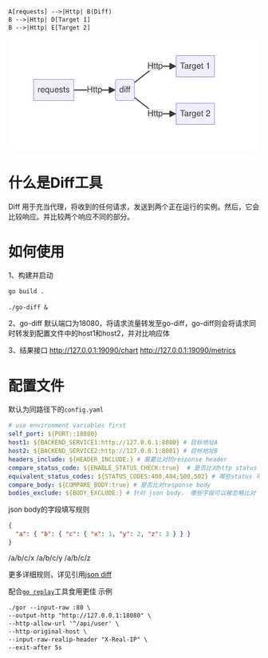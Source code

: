 ```
A[requests] -->|Http| B(Diff)
B -->|Http| D[Target 1]
B -->|Http| E[Target 2]
```
![img.png](img.png)

# 什么是Diff工具
Diff 用于充当代理，将收到的任何请求，发送到两个正在运行的实例。然后，它会比较响应。并比较两个响应不同的部分。

# 如何使用
1、构建并启动
```shell
go build .

./go-diff &
```
2、go-diff 默认端口为18080，将请求流量转发至go-diff，go-diff则会将请求同时转发到配置文件中的host1和host2，并对比响应体

3、结果接口
http://127.0.0.1:19090/chart
http://127.0.0.1:19090/metrics


# 配置文件
默认为同路径下的`config.yaml`
```yaml
# use environment variables first
self_port: ${PORT::18080}
host1: ${BACKEND_SERVICE1:http://127.0.0.1:8080} # 目标地址A
host2: ${BACKEND_SERVICE2:http://127.0.0.1:8081} # 目标地址B
headers_include: ${HEADER_INCLUDE:} # 需要比对的response header
compare_status_code: ${ENABLE_STATUS_CHECK:true}  # 是否比对http status
equivalent_status_codes: ${STATUS_CODES:400,404;500,502} # 哪些status 可以被认为是相同含义并忽略
compare_body: ${COMPARE_BODY:true} # 是否比对response body
bodies_exclude: ${BODY_EXCLUDE:} # 针对 json body， 哪些字段可以被忽略比对

```

json body的字段填写规则
```json
{
  "a": { "b": { "c": { "x": 1, "y": 2, "z": 3 } } }
}
```
/a/b/c/x
/a/b/c/y
/a/b/c/z

更多详细规则，详见引用[json diff](https://github.com/wI2L/jsondiff)



配合[`go replay`](https://github.com/buger/goreplay)工具食用更佳
示例
```shell
./gor --input-raw :80 \
--output-http "http://127.0.0.1:18080" \
--http-allow-url '^/api/user' \
--http-original-host \
--input-raw-realip-header "X-Real-IP" \
--exit-after 5s
```